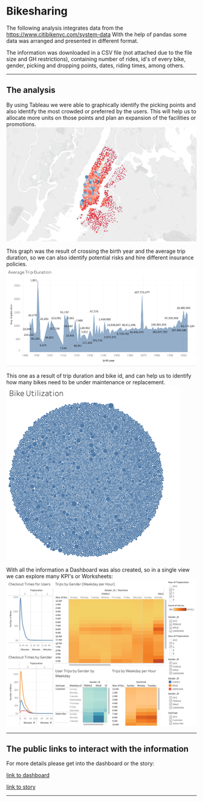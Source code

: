 # Bikesharing

The following analysis integrates data from the https://www.citibikenyc.com/system-data
With the help of pandas some data was arranged and presented in different format.

The information was downloaded in a CSV file (not attached due to the file size and GH restrictions), containing number of rides, id's of every bike, gender, picking and dropping points, dates, riding times, among others.

-----------------------------------

## The analysis

By using Tableau we were able to graphically identify the picking points and also identify the most crowded or preferred by the users. This will help us to allocate more units on those points and plan an expansion of the facilities or promotions.
![picking points0](01.png)

This graph was the result of crossing the birth year and the average trip duration, so we can also identify potential risks and hire different insurance policies.
![average trip duration](02.png)

This one as a result of trip duration and bike id, and can help us to identify how many bikes need to be under maintenance or replacement.
![bike utilization](03.png)

With all the information a Dashboard was also created, so in a single view we can explore many KPI's or Worksheets:
![dashboard](04.png)


-----------------------------------

## The public links to interact with the information 

For more details please get into the dashboard or the story:

[link to dashboard](https://public.tableau.com/app/profile/gabo.renovation/viz/bike-sharingprogramDashboard/Dashboard1?publish=yes)

[link to story](https://public.tableau.com/app/profile/gabo.renovation/viz/bike-sharingprogramStory/Story1?publish=yes)



-----------------------------------
